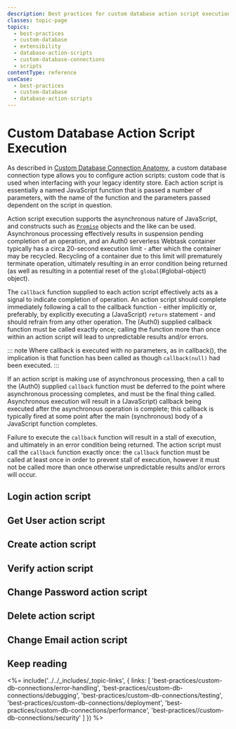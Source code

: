 ```yaml
---
description: Best practices for custom database action script execution.
classes: topic-page
topics:
  - best-practices
  - custom-database
  - extensibility
  - database-action-scripts
  - custom-database-connections
  - scripts
contentType: reference
useCase:
  - best-practices
  - custom-database
  - database-action-scripts
---
```

# Custom Database Action Script Execution

As described in [Custom Database Connection Anatomy](/best-practices/custom-db-connections/anatomy), a custom database connection type allows you to configure action scripts: custom code that is used when interfacing with your legacy identity store. Each action script is essentially a named JavaScript function that is passed a number of parameters, with the name of the function and the parameters passed dependent on the script in question. 

Action script execution supports the asynchronous nature of JavaScript, and constructs such as [`Promise`](https://developer.mozilla.org/en-US/docs/Web/JavaScript/Reference/Global_Objects/Promise) objects and the like can be used. Asynchronous processing effectively results in suspension pending completion of an operation, and an Auth0 serverless Webtask container typically has a circa 20-second execution limit - after which the container may be recycled. Recycling of a container due to this limit will prematurely terminate operation, ultimately resulting in an error condition being returned (as well as resulting in a potential reset of the `global`(#global-object) object). 

The `callback` function supplied to each action script effectively acts as a signal to indicate completion of operation. An action script should complete immediately following a call to the callback function - either implicitly or, preferably, by explicitly executing a (JavaScript) `return` statement - and should refrain from any other operation. The (Auth0) supplied callback function must be called exactly once; calling the function more than once within an action script will lead to unpredictable results and/or errors.

::: note
Where callback is executed with no parameters, as in callback(), the implication is that function has been called as though `callback(null)` had been executed. 
:::

If an action script is making use of asynchronous processing, then a call to the (Auth0) supplied `callback` function must be deferred to the point where asynchronous processing completes, and must be the final thing called. Asynchronous execution will result in a (JavaScript) callback being executed after the asynchronous operation is complete; this callback is typically fired at some point after the main (synchronous) body of a JavaScript function completes. 

Failure to execute the `callback` function will result in a stall of execution, and ultimately in an error condition being returned. The action script must call the `callback` function exactly once: the `callback` function must be called at least once in order to prevent stall of execution, however it must not be called more than once otherwise unpredictable results and/or errors will occur.

## Login action script

## Get User action script

## Create action script

## Verify action script

## Change Password action script

## Delete action script

## Change Email action script

## Keep reading

<%= include('../../_includes/_topic-links', { links: [
  'best-practices/custom-db-connections/error-handling',
  'best-practices/custom-db-connections/debugging',
  'best-practices/custom-db-connections/testing',
  'best-practices/custom-db-connections/deployment',
  'best-practices/custom-db-connections/performance',
  'best-practices//custom-db-connections/security'
] }) %>
